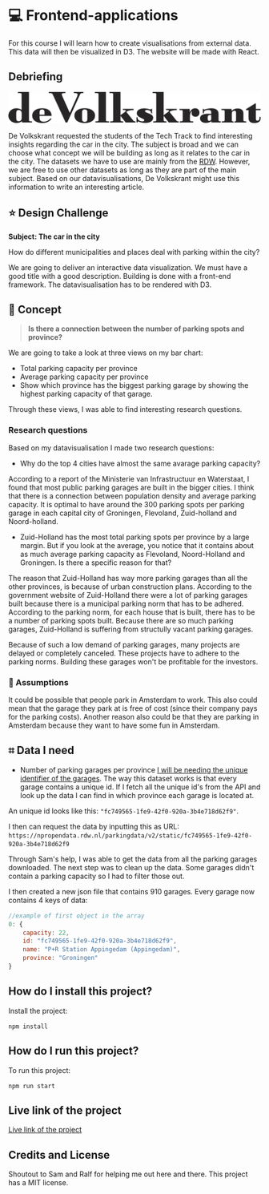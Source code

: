# 💻 Frontend-applications
For this course I will learn how to create visualisations from external data. This data will then be visualized in D3. The website will be made with React.

## Debriefing
![test](img/vk.png)

De Volkskrant requested the students of the Tech Track to find interesting insights regarding the car in the city. The subject is broad and we can choose what concept we will be building as long as it relates to the car in the city. The datasets we have to use are mainly from the [RDW](https://www.rdw.nl/). However, we are free to use other datasets as long as they are part of the main subject. Based on our datavisualisations, De Volkskrant might use this information to write an interesting article.

## ⭐️ Design Challenge
**Subject: The car in the city**

How do different municipalities and places deal with parking within the city?

We are going to deliver an interactive data visualization. We must have a good title with a good description. Building is done with a front-end framework. The datavisualisation has to be rendered with D3.

## 📝 Concept

> **Is there a connection between the number of parking spots and province?**

We are going to take a look at three views on my bar chart:

- Total parking capacity per province
- Average parking capacity per province
- Show which province has the biggest parking garage by showing the highest parking capacity of that garage.

Through these views, I was able to find interesting research questions.
### Research questions

Based on my datavisualisation I made two research questions:

- Why do the top 4 cities have almost the same avarage parking capacity?

According to a report of the Ministerie van Infrastructuur en Waterstaat, I found that most public parking garages are built in the bigger cities. I think that there is a connection between population density and average parking capacity. It is optimal to have around the 300 parking spots per parking garage in each capital city of Groningen, Flevoland, Zuid-holland and Noord-holland.

- Zuid-Holland has the most total parking spots per province by a large margin. But if you look at the average, you notice that it contains about as much average parking capacity as Flevoland, Noord-Holland and Groningen. Is there a specific reason for that?

The reason that Zuid-Holland has way more parking garages than all the other provinces, is because of urban construction plans. According to the government website of Zuid-Holland there were a lot of parking garages built because there is a municipal parking norm that has to be adhered. According to the parking norm, for each house that is built, there has to be a number of parking spots built. Because there are so much parking garages, Zuid-Holland is suffering from structully vacant parking garages.

Because of such a low demand of parking garages, many projects are delayed or completely canceled. These projects have to adhere to the parking norms. Building these garages won't be profitable for the investors.


### 🤔 Assumptions
It could be possible that people park in Amsterdam to work. This also could mean that the garage they park at is free of cost (since their company pays for the parking costs). Another reason also could be that they are parking in Amsterdam because they want to have some fun in Amsterdam.

## ⌗ Data I need

- Number of parking garages per province
[I will be needing the unique identifier of the garages](https://npropendata.rdw.nl/parkingdata/v2/). The way this dataset works is that every garage contains a unique id. If I fetch all the unique id's from the API and look up the data I can find in which province each garage is located at.

An unique id looks like this: `"fc749565-1fe9-42f0-920a-3b4e718d62f9"`. 

I then can request the data by inputting this as URL:
`https://npropendata.rdw.nl/parkingdata/v2/static/fc749565-1fe9-42f0-920a-3b4e718d62f9`

Through Sam's help, I was able to get the data from all the parking garages downloaded. The next step was to clean up the data. Some garages didn't contain a parking capacity so I had to filter those out.

I then created a new json file that contains 910 garages. Every garage now contains 4 keys of data:

```js
//example of first object in the array
0: {
    capacity: 22,
    id: "fc749565-1fe9-42f0-920a-3b4e718d62f9",
    name: "P+R Station Appingedam (Appingedam)",
    province: "Groningen"
}
```

## How do I install this project?
Install the project:
```
npm install
```
## How do I run this project?
To run this project:
```
npm run start
```

## Live link of the project
[Live link of the project](https://relaxed-panini-67bcc0.netlify.app/)

## Credits and License
Shoutout to Sam and Ralf for helping me out here and there.
This project has a MIT license.

